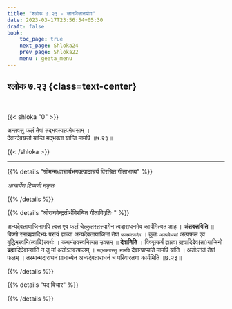 ```yaml
---
title: "श्लोक ७.२३ - ज्ञानविज्ञानयोग"
date: 2023-03-17T23:56:54+05:30
draft: false
book:
    toc_page: true
    next_page: Shloka24
    prev_page: Shloka22
    menu : geeta_menu
---
```




## श्लोक ७.२३  {class=text-center}

<br/>

{{< shloka  "0"  >}}

अन्तवत्तु फलं तेषां तद्भवत्यल्पमेधसाम् ।  
देवान्देवयजो यान्ति मद्भक्ता यान्ति मामपि ॥७.२३॥

{{< /shloka >}}

---


{{% details "श्रीमन्मध्वाचार्यभगवत्पादाचर्य विरचित  गीताभाष्य" %}}

*आचार्येण टिप्पणी नकृतः*

{{% /details %}}



{{% details "श्रीराघवेन्द्रतीर्थविरचित गीताविवृतिः " %}}

अन्यदेवतायाजिनामपि त्वत्त एव फलं चेत्कुतस्तत्त्यागेन 
त्वदाराधनमेव कार्यमित्यत आह ॥ **अंतवत्तविति** ॥ 
विष्णो रमाब्रह्मादिभ्यः परत्वं ज्ञात्वा
अन्यदेवतायाजिनां तेषां `फलमंतवदेव` । 
कुतः `अल्पमेधसां` अल्पफल एव
बुद्धिमत्त्वमि(त्वादि)त्यर्थः । कथमंतवत्त्वमित्यत उक्तम्‌ ॥
**देवानिति** । विष्णूत्कर्षं ज्ञात्वा ब्रह्मादिदेव(ता)याजिनो 
ब्रह्मादिदेवान्यांति न तु मां अतोंऽतवत्फलम्‌ । 
`मद्भक्तास्तु मामपि` देवान्प्राप्यांते मामपि यांति । 
अतोऽनंतं तेषां फलम्‌ । तस्मान्मदाराधनं प्राधान्येन अन्यदेवताराधनं 
च परिवारतया कार्यमिति ॥७.२३॥


{{% /details %}}



{{% details "पद विचार" %}}


{{% /details %}}
